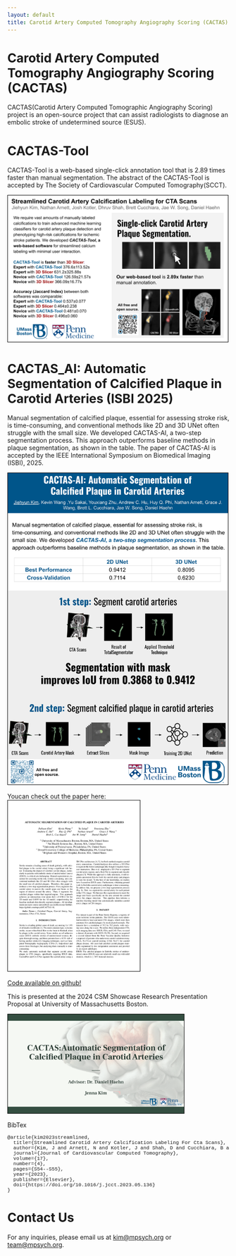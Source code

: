 ```yaml
---
layout: default
title: Carotid Artery Computed Tomography Angiography Scoring (CACTAS)
---
```


# Carotid Artery Computed Tomography Angiography Scoring (CACTAS)


CACTAS(Carotid Artery Computed Tomographic Angiography Scoring) project is an open-source project that can assist radiologists to diagnose an embolic stroke of undetermined source (ESUS).

# CACTAS-Tool
CACTAS-Tool is a web-based single-click annotation tool that is 2.89 times faster than manual segmentation. The abstract of the CACTAS-Tool is accepted by The Society of Cardiovascular Computed Tomography(SCCT).

<a href='images/SCCT.pdf' target='_blank'><img src='images/SCCT.png' style='border:solid thin black;width:500px'></a>


# CACTAS_AI: Automatic Segmentation of Calcified Plaque in Carotid Arteries (ISBI 2025)
Manual segmentation of calcified plaque, essential for assessing stroke risk, is time-consuming, and conventional methods like 2D and 3D UNet often struggle with the small size. We developed CACTAS-AI, a two-step segmentation process. This approach outperforms baseline methods in plaque segmentation, as shown in the table. The paper of CACTAS-AI is accepted by the IEEE International Symposium on Biomedical Imaging (ISBI), 2025. 

<a href='images/ISBI25_paper_192.pdf' target='_blank'><img src='images/ISBI_Poster.png' style='border:solid thin black;width:500px'></a>

Youcan check out the paper here:</br>
<a href='https://mpsych.org/papers/kim2025automatic.pdf' target='_blank'><img src='images/ISBI_Paper.png' style='border:solid thin black;width:300px'></a>

[Code available on github!](https://github.com/mpsych/CACTAS-AI)

This is presented at the 2024 CSM Showcase Research Presentation Proposal at University of Massachusetts Boston.

<a href='https://docs.google.com/presentation/d/1wu5ZombyQxnALcrOUZXO9rbnkxdN5usVQFVEphEe1CE/edit?usp=sharing' target='_blank'><img src='images/symp.png' style='border:solid thin black;width:400px'></a>&nbsp;&nbsp;&nbsp;


BibTex

<pre style="overflow:auto; text-align:left; font-size:0.8em;font-family:courier;margin-bottom: 20px;"><span class="bibtexraw noread">@article{kim2023streamlined,
  title={Streamlined Carotid Artery Calcification Labeling For Cta Scans},
  author={Kim, J and Arnett, N and Kotler, J and Shah, D and Cucchiara, B and Song, J and Haehn, D},
  journal={Journal of Cardiovascular Computed Tomography},
  volume={17},
  number={4},
  pages={S54--S55},
  year={2023},
  publisher={Elsevier},
  doi={https://doi.org/10.1016/j.jcct.2023.05.136}
}</span></pre>


# Contact Us

For any inquiries, please email us at [kim@mpsych.org](mailto:kim@mpsych.org) or [team@mpsych.org](mailto:team@mpsych.org).
